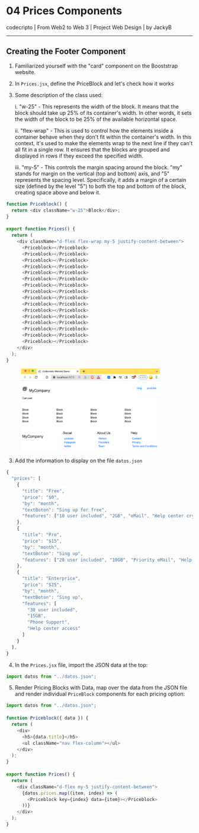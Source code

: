 # 04 Prices Components

codecripto | From Web2 to Web 3 | Project Web Design | by JackyB

***

## Creating the Footer Component

1. Familiarized yourself with the "card" component on the Booststrap website.
2. In `Prices.jsx`, define the PriceBlock and let's check how it works
3.  Some description of the class used:

    i. "w-25" - This represents the width of the block. It means that the block should take up 25% of its container's width. In other words, it sets the width of the block to be 25% of the available horizontal space.

    ii. "flex-wrap" - This is used to control how the elements inside a container behave when they don't fit within the container's width. In this context, it's used to make the elements wrap to the next line if they can't all fit in a single row. It ensures that the blocks are grouped and displayed in rows if they exceed the specified width.

    iii. "my-5" - This controls the margin spacing around the block. "my" stands for margin on the vertical (top and bottom) axis, and "5" represents the spacing level. Specifically, it adds a margin of a certain size (defined by the level "5") to both the top and bottom of the block, creating space above and below it.

```javascript
function Priceblock() {
  return <div className="w-25">Block</div>;
}

export function Prices() {
  return (
    <div className="d-flex flex-wrap my-5 justify-content-between">
      <Priceblock></Priceblock>
      <Priceblock></Priceblock>
      <Priceblock></Priceblock>
      <Priceblock></Priceblock>
      <Priceblock></Priceblock>
      <Priceblock></Priceblock>
      <Priceblock></Priceblock>
      <Priceblock></Priceblock>
      <Priceblock></Priceblock>
      <Priceblock></Priceblock>
      <Priceblock></Priceblock>
      <Priceblock></Priceblock>
      <Priceblock></Priceblock>
      <Priceblock></Priceblock>
      <Priceblock></Priceblock>
      <Priceblock></Priceblock>
    </div>
  );
}
```

<figure><img src="../.gitbook/assets/image (10).png" alt="" width="375"><figcaption></figcaption></figure>

3. Add the information to display on the file `datos.json`

```javascript
{
  "prices": [
    {
      "title": "Free",
      "price": "$0",
      "by": "month",
      "textBoton": "Sing up for free",
      "features": ["10 user included", "2GB", "eMail", "Help center crypto"]
    },
    {
      "title": "Pro",
      "price": "$15",
      "by": "month",
      "textBoton": "Sing up",
      "features": ["20 user included", "10GB", "Priority eMail", "Help center"]
    },
    {
      "title": "Enterprice",
      "price": "$25",
      "by": "month",
      "textBoton": "Sing up",
      "features": [
        "30 user included",
        "15GB",
        "Phone Support",
        "Help center access"
      ]
    }
  ],
}
```

4. In the `Prices.jsx` file, import the JSON data at the top:

```jsx
import datos from "../datos.json";
```

5. Render Pricing Blocks with Data, map over the data from the JSON file and render individual `PriceBlock` components for each pricing option:

```javascript
import datos from "../datos.json";

function Priceblock({ data }) {
  return (
    <div>
      <h5>{data.title}</h5>
      <ul className="nav flex-column"></ul>
    </div>
  );
}

export function Prices() {
  return (
    <div className="d-flex my-5 justify-content-between">
      {datos.prices.map((item, index) => (
        <Priceblock key={index} data={item}></Priceblock>
      ))}
    </div>
  );
}

```

<figure><img src="../.gitbook/assets/Screenshot 2023-10-27 at 10.52.35 PM.png" alt="" width="346"><figcaption></figcaption></figure>







